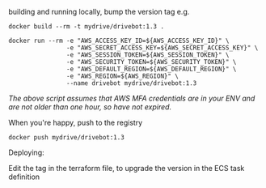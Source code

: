 
building and running locally, bump the version tag e.g.

```
docker build --rm -t mydrive/drivebot:1.3 .

docker run --rm -e "AWS_ACCESS_KEY_ID=${AWS_ACCESS_KEY_ID}" \
                -e "AWS_SECRET_ACCESS_KEY=${AWS_SECRET_ACCESS_KEY}" \
                -e "AWS_SESSION_TOKEN=${AWS_SESSION_TOKEN}" \
                -e "AWS_SECURITY_TOKEN=${AWS_SECURITY_TOKEN}" \
                -e "AWS_DEFAULT_REGION=${AWS_DEFAULT_REGION}" \
                -e "AWS_REGION=${AWS_REGION}" \
                --name drivebot mydrive/drivebot:1.3
```

*The above script assumes that AWS MFA credentials are in your ENV and are not older than one hour, so have not expired.*

When you're happy, push to the registry

```
docker push mydrive/drivebot:1.3
```

Deploying:

Edit the tag in the terraform file, to upgrade the version in the ECS task
definition
